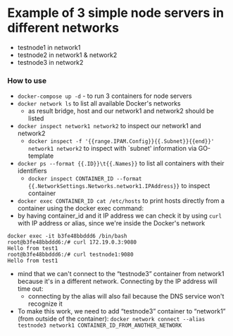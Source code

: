 # Example of 3 simple node servers in different networks
* testnode1 in network1 
* testnode2 in network1 & network2 
* testnode3 in network2

### How to use 
* `docker-compose up -d` - to run 3 containers for node servers
* `docker network ls` to list all available Docker's networks
  * as result bridge, host and our network1 and network2 should be listed 
* `docker inspect network1 network2` to inspect our network1 and network2
  * `docker inspect -f '{{range.IPAM.Config}}{{.Subnet}}{{end}}' network1 network2` to inspect with `subnet' information via GO-template
* `docker ps --format {{.ID}}\t{{.Names}}` to list all containers with their identifiers
  * `docker inspect CONTAINER_ID --format {{.NetworkSettings.Networks.network1.IPAddress}}` to inspect container
* `docker exec CONTAINER_ID cat /etc/hosts` to print hosts directly from a container using the docker exec command:
* by having container_id and it IP address we can check it by using `curl` with IP address or alias, since we're inside the Docker's network
```
docker exec -it b3fe48bbddd6 /bin/bash
root@b3fe48bbddd6:/# curl 172.19.0.3:9080
Hello from test1
root@b3fe48bbddd6:/# curl testnode1:9080
Hello from test1
``` 
* mind that we can't connect to the “testnode3” container from network1 because it's in a different network. Connecting by the IP address will time out:
  * connecting by the alias will also fail because the DNS service won't recognize it
* To make this work, we need to add “testnode3” container to “network1” (from outside of the container):
  `docker network connect --alias testnode3 network1 CONTAINER_ID_FROM_ANOTHER_NETWORK`
